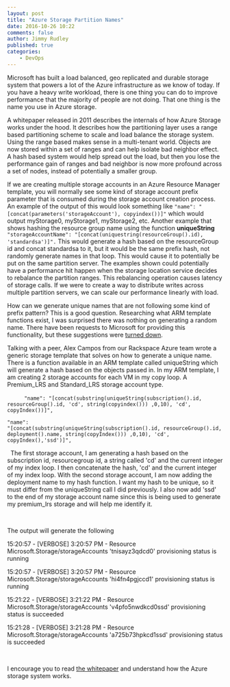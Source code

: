 ```yaml
---
layout: post
title: "Azure Storage Partition Names"
date: 2016-10-26 10:22
comments: false
author: Jimmy Rudley
published: true
categories:
    - DevOps
---
```


Microsoft has built a load balanced, geo replicated and
durable storage system that powers a lot of the Azure infrastructure as we know
of today. If you have a heavy write workload, there is one thing you can do to
improve performance that the majority of people are not doing. That one thing
is the name you use in Azure storage.

<!-- more -->

A whitepaper released in 2011 describes the
internals of how Azure Storage works under the hood. It describes how the
partitioning layer uses a range based partitioning scheme to scale and load
balance the storage system. Using the range based makes sense in a multi-tenant
world. Objects are now stored within a set of ranges and can help isolate bad
neighbor effect. A hash based system would help spread out the load, but then
you lose the performance gain of ranges and bad neighbor is now more profound
across a set of nodes, instead of potentially a smaller group.

If we are creating multiple storage accounts in an Azure
Resource Manager template, you will normally see some kind of storage account
prefix parameter that is consumed during the storage account creation process.
An example of the output of this would look something like ``` "name":
"[concat(parameters('storageAccount'), copyindex())]" ``` which would
output myStorage0, myStorage1, myStorage2, etc. Another example that shows hashing the resource group name using the function **uniqueString** ``` "storageAccountName":
"[concat(uniquestring(resourceGroup().id), 'standardsa')]". ``` This
would generate a hash based on the resourceGroup id and concat standardsa to
it, but it would be the same prefix hash, not randomly generate names in that
loop. This would cause it to potentially be put on the same partition server.
The examples shown could potentially have a performance hit happen when the storage location service decides to
rebalance the partition ranges. This rebalancing operation causes latency of
storage calls. If we were to create a way to distribute writes across multiple
partition servers, we can scale our performance linearly with load. 

How can we generate unique names that are not following some
kind of prefix pattern? This is a good question. Researching what ARM template
functions exist, I was surprised there was nothing on generating a random name. There have been requests to Microsoft for providing this functionality, but these suggestions were [turned down](https://feedback.azure.com/forums/281804-azure-resource-manager/suggestions/8499160-provide-a-template-function-to-generate-a-name).


Talking with a peer, Alex Campos from our Rackspace Azure
team wrote a generic storage template that solves on how to generate a unique
name. There is a function available in an ARM template called uniqueString
which will generate a hash based on the objects passed in. In my ARM template,
I am creating 2 storage accounts for each VM in my copy loop. A Premium_LRS and
Standard_LRS storage account type. 

 ```    
"name":
"[concat(substring(uniqueString(subscription().id, resourceGroup().id,
'cd', string(copyindex())) ,0,10), 'cd', copyIndex())]",
 ```
 ```
"name":
"[concat(substring(uniqueString(subscription().id, resourceGroup().id,
deployment().name, string(copyIndex())) ,0,10), 'cd',
copyIndex(),'ssd')]",
```
 
The first storage account, I am generating a hash based on
the subscription id, resourcegroup id, a string called 'cd' and the current
integer of my index loop. I then concatenate the hash, 'cd' and the current
integer of my index loop. With the second storage account, I am now adding the
deployment name to my hash function. I want my hash to be unique, so it must
differ from the uniqueString call I did previously. I also now add 'ssd' to the
end of my storage account name since this is being used to generate my
premium_lrs storage and will help me identify it.

 

The output will generate the following

15:20:57 - [VERBOSE] 3:20:57 PM - Resource
Microsoft.Storage/storageAccounts 'tnisayz3qdcd0' provisioning status is
running

15:20:57 - [VERBOSE] 3:20:57 PM - Resource
Microsoft.Storage/storageAccounts 'hi4fn4pgjccd1' provisioning status is
running

15:21:22 - [VERBOSE] 3:21:22 PM - Resource
Microsoft.Storage/storageAccounts 'v4pfo5nwdkcd0ssd' provisioning status is
succeeded

15:21:28 - [VERBOSE] 3:21:28 PM - Resource
Microsoft.Storage/storageAccounts 'a725b73hpkcd1ssd' provisioning status is
succeeded

 

I encourage you to read [the whitepaper](http://sigops.org/sosp/sosp11/current/2011-Cascais/printable/11-calder.pdf) and understand how the Azure storage system works. 

 

